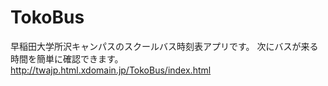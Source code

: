 # TokoBus
早稲田大学所沢キャンパスのスクールバス時刻表アプリです。
次にバスが来る時間を簡単に確認できます。
http://twajp.html.xdomain.jp/TokoBus/index.html
